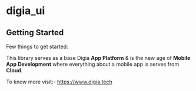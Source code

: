 # digia_ui
 
## Getting Started

Few things to get started:

This library serves as a base Digia **App Platform** & is the new age of **Mobile App Development**
where everything about a mobile app is serves from **Cloud**.

To know more visit:- https://www.digia.tech
